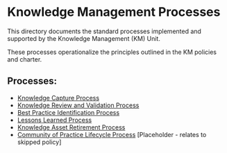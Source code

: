 # Knowledge Management Processes

This directory documents the standard processes implemented and supported by the Knowledge Management (KM) Unit.

These processes operationalize the principles outlined in the KM policies and charter.

## Processes:

- [Knowledge Capture Process](KnowledgeCaptureProcess.md)
- [Knowledge Review and Validation Process](KnowledgeReviewProcess.md)
- [Best Practice Identification Process](BestPracticeIdentificationProcess.md)
- [Lessons Learned Process](LessonsLearnedProcess.md)
- [Knowledge Asset Retirement Process](KnowledgeAssetRetirementProcess.md)
- [Community of Practice Lifecycle Process](CoPLifecycleProcess.md) [Placeholder - relates to skipped policy] 